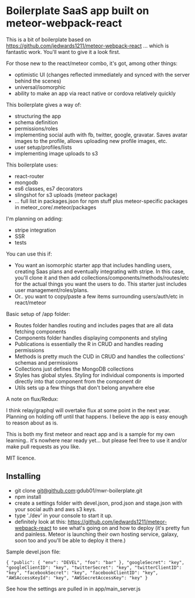 # Boilerplate SaaS app built on meteor-webpack-react

This is a bit of boilerplate based on https://github.com/jedwards1211/meteor-webpack-react ... which is fantastic work. You'll want to give it a look first.

For those new to the react/meteor combo, it's got, among other things:

* optimistic UI (changes reflected immediately and synced with the server behind the scenes)
* universal/isomorphic
* ability to make an app via react native or cordova relatively quickly

This boilerplate gives a way of:

* structuring the app
* schema definition
* permissions/roles
* implementing social auth with fb, twitter, google, gravatar. Saves avatar images to the profile, allows uploading new profile images, etc.
* user setup/profiles/lists
* implementing image uploads to s3

This boilerplate uses:

* react-router
* mongodb
* es6 classes, es7 decorators
* slingshot for s3 uploads (meteor package)
* ... full list in packages.json for npm stuff plus meteor-specific packages in meteor_core/.meteor/packages

I'm planning on adding:

* stripe integration
* SSR
* tests

You can use this if:

* You want an isomorphic starter app that includes handling users, creating Saas plans and eventually integrating with stripe. In this case, you'll clone it and then add collections/components/methods/routes/etc for the actual things you want the users to do. This starter just includes user management/roles/plans.
* Or.. you want to copy/paste a few items surrounding users/auth/etc in react/meteor

Basic setup of /app folder:

* Routes folder handles routing and includes pages that are all data fetching components
* Components folder handles displaying components and styling
* Publications is essentially the R in CRUD and handles reading permissions
* Methods is pretty much the CUD in CRUD and handles the collections' schemas and permissions
* Collections just defines the MongoDB collections
* Styles has global styles. Styling for individual components is imported directly into that component from the component dir
* Utils sets up a few things that don't belong anywhere else

A note on flux/Redux:

I think relay/graphql will overtake flux at some point in the next year. Planning on holding off until that happens. I believe the app is easy enough to reason about as is.

This is both my first meteor and react app and is a sample for my own learning.. it's nowhere near ready yet... but please feel free to use it and/or make pull requests as you like.

MIT licence.


## Installing

* git clone git@github.com:gdub01/mwr-boilerplate.git
* npm install
* create a settings folder with devel.json, prod.json and stage.json with your social auth and aws s3 keys.
* type './dev' in your console to start it up.
* definitely look at this: https://github.com/jedwards1211/meteor-webpack-react to see what's going on and how to deploy (it's pretty fun and painless. Meteor is launching their own hosting service, galaxy, soon too and you'll be able to deploy it there.)

Sample devel.json file:

`{
  "public": {
    "env": "DEVEL",
    "foo": "bar"
  },
  "googleSecret": "key",
  "googleClientID": "key",
  "twitterSecret": "key",
  "twitterClientID": "key",
  "facebookSecret": "key",
  "facebookClientID": "key",
  "AWSAccessKeyId": "key",
  "AWSSecretAccessKey": "key"
}`

See how the settings are pulled in in app/main_server.js
